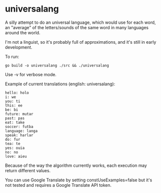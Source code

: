 # universalang

A silly attempt to do an universal language, which would use for each word, an "average" of the letters/sounds of the same word in many languages around the world.

I'm not a linguist, so it's probably full of approximations, and it's still in early development.

To run:
```
go build -o universalang ./src && ./universalang
```
Use -v for verbose mode.

Example of current translations (english: universalang):
```
hello: holo
i: we
you: ti
this: ee
be: bi
future: mutar
past: pas
eat: take
soccer: futba
language: langa
speak: harlar
do: fur
tea: te
yes: ouia
no: no
love: aieu
```

Because of the way the algorithm currently works, each execution may return different values.

You can use Google Translate by setting constUseExamples=false but it's not tested and requires a Google Translate API token.
